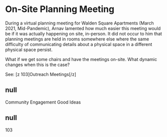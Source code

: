 # On-Site Planning Meeting

During a virtual planning meeting for Walden Square Apartments (March 2021, Mid-Pandemic), Arnav lamented how much easier this meeting would be if it was actually happening on site, in-person. It did not occur to him that planning meetings are held in rooms somewhere else where the same difficulty of communicating details about a physical space in a different physical space persist. 

What if we get some chairs and have the meetings on-site. What dynamic changes when this is the case? 

See: [z 103]Outreach Meetings[/z]

## null

Community Engagement
Good Ideas

## null

103
